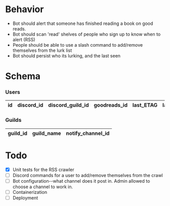 # Behavior
- Bot should alert that someone has finished reading a book on good reads.
- Bot should scan 'read' shelves of people who sign up to know when to alert (RSS)
- People should be able to use a slash command to add/remove themselves from the lurk list
- Bot should persist who its lurking, and the last seen 

# Schema
### Users
| id  | discord_id | discord_guild_id | goodreads_id | last_ETAG | last_checked | last_book_id |
|-----|------------|------------------|--------------|-----------|--------------|--------------|

### Guilds
| guild_id | guild_name | notify_channel_id |
|----------|------------|-------------------|
# Todo
- [x] Unit tests for the RSS crawler
- [ ] Discord commands for a user to add/remove themselves from the crawl
- [ ] Bot configuration--what channel does it post in. Admin allowed to choose a channel to work in. 
- [ ] Containerization
- [ ] Deployment